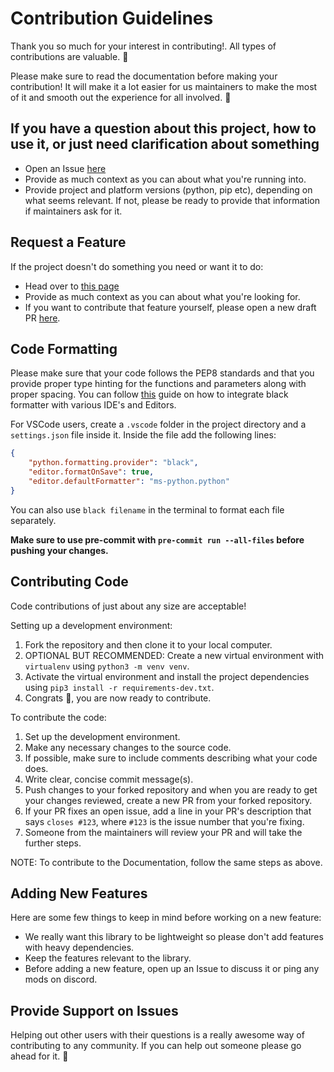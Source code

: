 # Contribution Guidelines

Thank you so much for your interest in contributing!. All types of contributions are valuable. 📝

Please make sure to read the documentation before making your contribution! It will make it a lot easier for us maintainers to make the most of it and smooth out the experience for all involved. 💚

## If you have a question about this project, how to use it, or just need clarification about something

* Open an Issue [here](https://github.com/Ankit404butfound/PyWhatKit/issues)
* Provide as much context as you can about what you're running into.
* Provide project and platform versions (python, pip etc), depending on what seems relevant. If not, please be ready to provide that information if maintainers ask for it.

## Request a Feature

If the project doesn't do something you need or want it to do:

* Head over to [this page](https://pywhatkit.herokuapp.com/request-feature)
* Provide as much context as you can about what you're looking for.
* If you want to contribute that feature yourself, please open a new draft PR [here](https://github.com/Ankit404butfound/PyWhatKit/pulls).

## Code Formatting

Please make sure that your code follows the PEP8 standards and that you provide proper type hinting for the functions and parameters along with proper spacing.
You can follow [this](https://black.readthedocs.io/en/stable/integrations/editors.html) guide on how to integrate black formatter with various IDE's and Editors.

For VSCode users, create a `.vscode` folder in the project directory and a `settings.json` file inside it.
Inside the file add the following lines:

```json
{
    "python.formatting.provider": "black",
    "editor.formatOnSave": true,
    "editor.defaultFormatter": "ms-python.python"
}
```

You can also use `black filename` in the terminal to format each file separately.

**Make sure to use pre-commit with `pre-commit run --all-files` before pushing your changes.**

## Contributing Code

Code contributions of just about any size are acceptable!

Setting up a development environment:

1. Fork the repository and then clone it to your local computer.
2. OPTIONAL BUT RECOMMENDED: Create a new virtual environment with `virtualenv` using `python3 -m venv venv`.
3. Activate the virtual environment and install the project dependencies using `pip3 install -r requirements-dev.txt`.
4. Congrats 🎉, you are now ready to contribute.

To contribute the code:

1. Set up the development environment.
2. Make any necessary changes to the source code.
3. If possible, make sure to include comments describing what your code does.
4. Write clear, concise commit message(s).
5. Push changes to your forked repository and when you are ready to get your changes reviewed, create a new PR from your forked repository.
6. If your PR fixes an open issue, add a line in your PR's description that says `closes #123`, where `#123` is the issue number that you're fixing.
7. Someone from the maintainers will review your PR and will take the further steps.

NOTE: To contribute to the Documentation, follow the same steps as above.

## Adding New Features

Here are some few things to keep in mind before working on a new feature:

* We really want this library to be lightweight so please don't add features with heavy dependencies.
* Keep the features relevant to the library.
* Before adding a new feature, open up an Issue to discuss it or ping any mods on discord.

## Provide Support on Issues

Helping out other users with their questions is a really awesome way of contributing to any community. If you can help out someone please go ahead for it. 🙂
